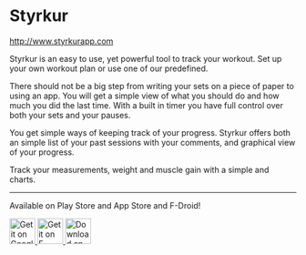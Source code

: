 # Styrkur

http://www.styrkurapp.com

Styrkur is an easy to use, yet powerful tool to track your workout.
Set up your own workout plan or use one of our predefined.

There should not be a big step from writing your sets on a piece of paper to using an app.
You will get a simple view of what you should do and how much you did the last time.
With a built in timer you have full control over both your sets and your pauses.

You get simple ways of keeping track of your progress.
Styrkur offers both an simple list of your past sessions with your comments,
and graphical view of your progress.

Track your measurements, weight and muscle gain with a simple and charts.

---------------

Available on Play Store and App Store and F-Droid!

<a href="https://play.google.com/store/apps/details?id=com.styrkurapp.app&utm_source=global_co&utm_medium=prtnr&utm_content=Mar2515&utm_campaign=PartBadge&pcampaignid=MKT-Other-global-all-co-prtnr-py-PartBadge-Mar2515-1">
	<img alt="Get it on Google Play" src="https://play.google.com/intl/en_us/badges/images/generic/en-play-badge-border.png" height="45" />
</a>
<a href="https://f-droid.org/repository/browse/?fdfilter=styrkur&fdid=com.styrkurapp.app">
	<img alt="Get it on F-droid" src="https://www.styrkurapp.com/images/f-droid.svg" height="45">
</a>
<a href="https://itunes.apple.com/us/app/styrkur-workout-journal/id1013637235">
	<img alt="Download on the App Store" src="http://styrkurapp.com/images/appstore.svg" height="45">
</a>
